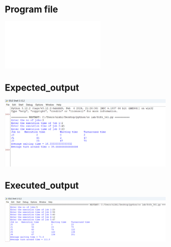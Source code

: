 # Program file
![Program](fcfs_561.py)

# Expected_output
![Expected_output](fcfs_output_561.png)

# Executed_output
![Executed_output](fcfs_Executed_output_561.png)
